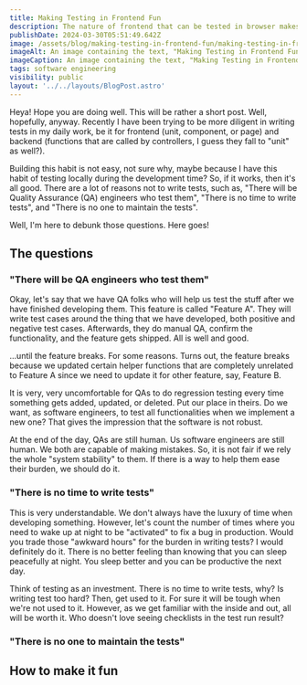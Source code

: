 ```yaml
---
title: Making Testing in Frontend Fun
description: The nature of frontend that can be tested in browser makes writing automated tests to be rather an afterthought. How to make it fun?
publishDate: 2024-03-30T05:51:49.642Z
image: /assets/blog/making-testing-in-frontend-fun/making-testing-in-frontend-fun.png
imageAlt: An image containing the text, "Making Testing in Frontend Fun".
imageCaption: An image containing the text, "Making Testing in Frontend Fun".
tags: software engineering
visibility: public
layout: '../../layouts/BlogPost.astro'
---
```


Heya! Hope you are doing well. This will be rather a short post. Well, hopefully, anyway. Recently I have been trying to be more diligent in writing tests in my daily work, be it for frontend (unit, component, or page) and backend (functions that are called by controllers, I guess they fall to "unit" as well?).

Building this habit is not easy, not sure why, maybe because I have this habit of testing locally during the development time? So, if it works, then it's all good. There are a lot of reasons not to write tests, such as, "There will be Quality Assurance (QA) engineers who test them", "There is no time to write tests", and "There is no one to maintain the tests".

Well, I'm here to debunk those questions. Here goes!

## The questions

### "There will be QA engineers who test them"

Okay, let's say that we have QA folks who will help us test the stuff after we have finished developing them. This feature is called "Feature A". They will write test cases around the thing that we have developed, both positive and negative test cases. Afterwards, they do manual QA, confirm the functionality, and the feature gets shipped. All is well and good.

...until the feature breaks. For some reasons. Turns out, the feature breaks because we updated certain helper functions that are completely unrelated to Feature A since we need to update it for other feature, say, Feature B.

It is very, very uncomfortable for QAs to do regression testing every time something gets added, updated, or deleted. Put our place in theirs. Do we want, as software engineers, to test all functionalities when we implement a new one? That gives the impression that the software is not robust.

At the end of the day, QAs are still human. Us software engineers are still human. We both are capable of making mistakes. So, it is not fair if we rely the whole "system stability" to them. If there is a way to help them ease their burden, we should do it.

### "There is no time to write tests"

This is very understandable. We don't always have the luxury of time when developing something. However, let's count the number of times where you need to wake up at night to be "activated" to fix a bug in production. Would you trade those "awkward hours" for the burden in writing tests? I would definitely do it. There is no better feeling than knowing that you can sleep peacefully at night. You sleep better and you can be productive the next day.

Think of testing as an investment. There is no time to write tests, why? Is writing test too hard? Then, get used to it. For sure it will be tough when we're not used to it. However, as we get familiar with the inside and out, all will be worth it. Who doesn't love seeing checklists in the test run result?

### "There is no one to maintain the tests"

## How to make it fun
